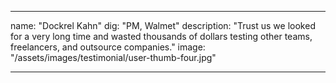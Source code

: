 ---

name: "Dockrel Kahn"
dig: "PM, Walmet"
description: "Trust us we looked for a very long time and wasted thousands of dollars testing other teams, freelancers, and outsource companies."
image: "/assets/images/testimonial/user-thumb-four.jpg"

---
